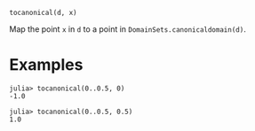 ```
tocanonical(d, x)
```

Map the point `x` in `d` to a point in `DomainSets.canonicaldomain(d)`.

# Examples

```jldoctest
julia> tocanonical(0..0.5, 0)
-1.0

julia> tocanonical(0..0.5, 0.5)
1.0
```
